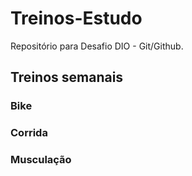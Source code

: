 # Treinos-Estudo
Repositório para Desafio DIO - Git/Github.

## Treinos semanais 
### Bike
### Corrida
### Musculação
